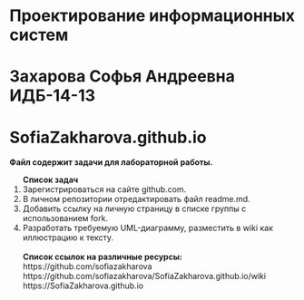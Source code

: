 # Проектирование информационных систем
# Захарова Софья Андреевна ИДБ-14-13
# SofiaZakharova.github.io
**Файл содержит задачи для лабораторной работы.**<br>
<ol><strong>Список задач</strong><br>   
<li>Зарегистрироваться на сайте github.com.<br>
<li>В личном репозитории отредактировать файл readme.md.<br>
<li>Добавить ссылку на личную страницу в списке группы с использованием fork.<br>
<li>Разработать требуемую UML-диаграмму, разместить в wiki как иллюстрацию к тексту.<br>
<br>
<strong>Список ссылок на различные ресурсы:</strong><br>
https://github.com/sofiazakharova <br>
https://github.com/sofiazakharova/SofiaZakharova.github.io/wiki<br>
https://SofiaZakharova.github.io 
